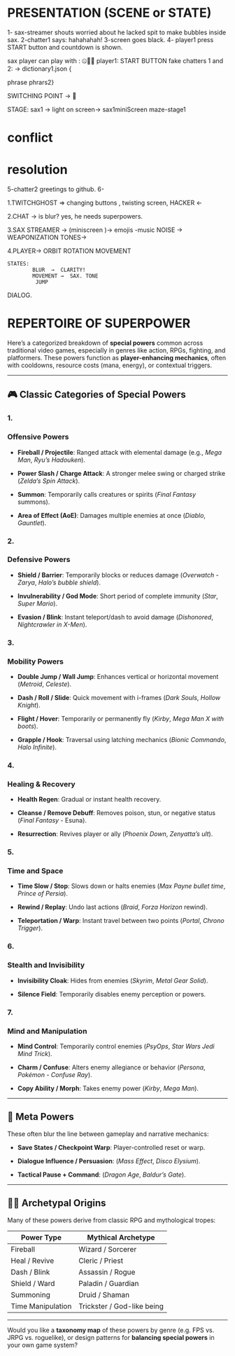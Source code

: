 
# PRESENTATION  (SCENE or STATE)
1- sax-streamer shouts worried about he lacked spit to make bubbles inside sax.
2-chatter1 says: hahahahah!
3-screen goes black.
4- player1 press  START button and countdown is shown. 


sax player can play with :  🤐🫠😠
player1: START BUTTON
fake chatters 1 and 2: →  dictionary1.json { 

phrase
phrars2}
  
SWITCHING POINT →   👹  

STAGE: 
sax1 →  light on
screen→  sax1miniScreen
		 maze-stage1 


# conflict
# resolution 



5-chatter2 greetings to github. 
6- 


1.TWITCHGHOST => changing buttons , twisting screen, HACKER <- 

2.CHAT →  is blur? 
          yes, he needs superpowers. 

3.SAX STREAMER →   (miniscreen )→ emojis -music
	NOISE →  WEAPONIZATION
	TONES→  
	

4.PLAYER→           ORBIT
			  ROTATION 
			 MOVEMENT 
	
	STATES:  
			BLUR  →  CLARITY!
		    MOVEMENT →  SAX. TONE
		     JUMP


DIALOG. 


# REPERTOIRE OF SUPERPOWER

Here’s a categorized breakdown of **special powers** common across traditional video games, especially in genres like action, RPGs, fighting, and platformers. These powers function as **player-enhancing mechanics**, often with cooldowns, resource costs (mana, energy), or contextual triggers.

---

## **🎮 Classic Categories of Special Powers**

  

### **1.** 

### **Offensive Powers**

- **Fireball / Projectile**: Ranged attack with elemental damage (e.g., _Mega Man_, _Ryu’s Hadouken_).
    
- **Power Slash / Charge Attack**: A stronger melee swing or charged strike (_Zelda’s Spin Attack_).
    
- **Summon**: Temporarily calls creatures or spirits (_Final Fantasy_ summons).
    
- **Area of Effect (AoE)**: Damages multiple enemies at once (_Diablo_, _Gauntlet_).
    

  

### **2.** 

### **Defensive Powers**

- **Shield / Barrier**: Temporarily blocks or reduces damage (_Overwatch - Zarya_, _Halo’s bubble shield_).
    
- **Invulnerability / God Mode**: Short period of complete immunity (_Star_, _Super Mario_).
    
- **Evasion / Blink**: Instant teleport/dash to avoid damage (_Dishonored_, _Nightcrawler in X-Men_).
    

  

### **3.** 

### **Mobility Powers**

- **Double Jump / Wall Jump**: Enhances vertical or horizontal movement (_Metroid_, _Celeste_).
    
- **Dash / Roll / Slide**: Quick movement with i-frames (_Dark Souls_, _Hollow Knight_).
    
- **Flight / Hover**: Temporarily or permanently fly (_Kirby_, _Mega Man X with boots_).
    
- **Grapple / Hook**: Traversal using latching mechanics (_Bionic Commando_, _Halo Infinite_).
    

  

### **4.** 

### **Healing & Recovery**

- **Health Regen**: Gradual or instant health recovery.
    
- **Cleanse / Remove Debuff**: Removes poison, stun, or negative status (_Final Fantasy_ - Esuna).
    
- **Resurrection**: Revives player or ally (_Phoenix Down_, _Zenyatta’s ult_).
    

  

### **5.** 

### **Time and Space**

- **Time Slow / Stop**: Slows down or halts enemies (_Max Payne bullet time_, _Prince of Persia_).
    
- **Rewind / Replay**: Undo last actions (_Braid_, _Forza Horizon_ rewind).
    
- **Teleportation / Warp**: Instant travel between two points (_Portal_, _Chrono Trigger_).
    

  

### **6.** 

### **Stealth and Invisibility**

- **Invisibility Cloak**: Hides from enemies (_Skyrim_, _Metal Gear Solid_).
    
- **Silence Field**: Temporarily disables enemy perception or powers.
    

  

### **7.** 

### **Mind and Manipulation**

- **Mind Control**: Temporarily control enemies (_PsyOps_, _Star Wars Jedi Mind Trick_).
    
- **Charm / Confuse**: Alters enemy allegiance or behavior (_Persona_, _Pokémon - Confuse Ray_).
    
- **Copy Ability / Morph**: Takes enemy power (_Kirby_, _Mega Man_).
    

---

## **🧠 Meta Powers**

  

These often blur the line between gameplay and narrative mechanics:

- **Save States / Checkpoint Warp**: Player-controlled reset or warp.
    
- **Dialogue Influence / Persuasion**: (_Mass Effect_, _Disco Elysium_).
    
- **Tactical Pause + Command**: (_Dragon Age_, _Baldur’s Gate_).
    

---

## **🧙‍♂️ Archetypal Origins**

  

Many of these powers derive from classic RPG and mythological tropes:

| **Power Type**    | **Mythical Archetype**     |
| ----------------- | -------------------------- |
| Fireball          | Wizard / Sorcerer          |
| Heal / Revive     | Cleric / Priest            |
| Dash / Blink      | Assassin / Rogue           |
| Shield / Ward     | Paladin / Guardian         |
| Summoning         | Druid / Shaman             |
| Time Manipulation | Trickster / God-like being |

  

---

Would you like a **taxonomy map** of these powers by genre (e.g. FPS vs. JRPG vs. roguelike), or design patterns for **balancing special powers** in your own game system?